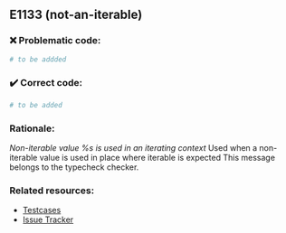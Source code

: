 ## E1133 (not-an-iterable)

### :x: Problematic code:

```python
# to be addded
```

### :heavy_check_mark: Correct code:

```python
# to be added
```

### Rationale:

 *Non-iterable value %s is used in an iterating context*
  Used when a non-iterable value is used in place where iterable is expected
  This message belongs to the typecheck checker.



### Related resources:

- [Testcases](#)
- [Issue Tracker](https://github.com/PyCQA/pylint/issues?q=is%3Aissue+%22not-an-iterable%22+OR+%22E1133%22)
